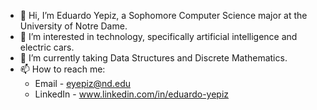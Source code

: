 - 👋 Hi, I’m Eduardo Yepiz, a Sophomore Computer Science major at the University of Notre Dame.
- 👀 I’m interested in technology, specifically artificial intelligence and electric cars.
- 🌱 I’m currently taking Data Structures and Discrete Mathematics.
- 📫 How to reach me:
  - Email - eyepiz@nd.edu
  - LinkedIn - www.linkedin.com/in/eduardo-yepiz

<!---
eyepiz/eyepiz is a ✨ special ✨ repository because its `README.md` (this file) appears on your GitHub profile.
You can click the Preview link to take a look at your changes.
- 💞️ I’m looking to collaborate on any projects that interest me.
--->
